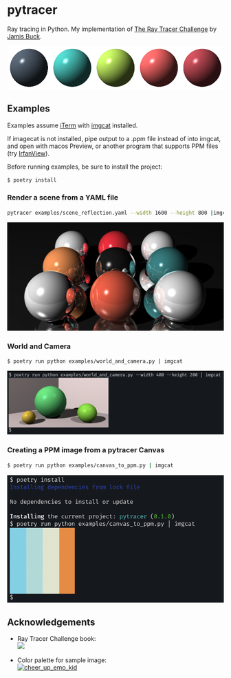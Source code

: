 # pytracer

Ray tracing in Python. My implementation of [The Ray Tracer Challenge](https://pragprog.com/titles/jbtracer/the-ray-tracer-challenge/) by [Jamis Buck](https://twitter.com/jamis).

![3d spheroid](examples/screenshots/sample.png)

## Examples

Examples assume [iTerm](https://iterm2.com/) with [imgcat](https://pypi.org/project/imgcat/) installed.

If imagecat is not installed, pipe output to a .ppm file instead of into imgcat, and open with macos Preview, or another program that supports PPM files (try [IrfanView](https://www.irfanview.com/)).

Before running examples, be sure to install the project:

```bash
$ poetry install
```

### Render a scene from a YAML file

```bash
pytracer examples/scene_reflection.yaml --width 1600 --height 800 |imgcat
```

![multiple reflective spheres example](examples/screenshots/reflection.png)

### World and Camera

```bash
$ poetry run python examples/world_and_camera.py | imgcat
```
![world and camera example](examples/screenshots/world_and_camera.png)

### Creating a PPM image from a pytracer Canvas

```bash
$ poetry run python examples/canvas_to_ppm.py | imgcat
```

![canvas to ppm example](examples/screenshots/canvas_to_ppm.png)


## Acknowledgements

* Ray Tracer Challenge book:<br><a href="https://pragprog.com/titles/jbtracer/the-ray-tracer-challenge/"><img src="https://pragprog.com/titles/jbtracer/the-ray-tracer-challenge/jbtracer_hu6d5b8b63a4954cb696e89b39f929331b_958829_500x0_resize_q75_box.jpg" width="200"></a>

* Color palette for sample image:<br><a href="https://www.colourlovers.com/palette/1930/cheer_up_emo_kid" target="_blank"><img src="https://www.colourlovers.com/images/badges/p/1/1930_cheer_up_emo_kid.png" style="width: 240px; height: 120px; border: 0 none;" alt="cheer_up_emo_kid" /></a>
